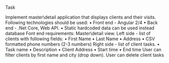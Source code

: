 Task

Implement master\detail application that displays clients and their visits. Following
technologies should be used:
• Front end - Angular 2/4
• Back end - .Net Core, Web API.
• Static hardcoded data can be used instead database
Font end requirements:
Master\detail view.
Left side - list of clients with following fields:
• First Name
• Last Name
• Address
• CSV formatted phone numbers (2-3 numbers)
Right side - list of client tasks.
• Task name
• Description
• Client Address
• Start time
• End time
User can filter clients by first name and city (drop down).
User can delete client tasks

